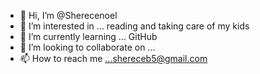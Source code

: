 - 👋 Hi, I’m @Sherecenoel
- 👀 I’m interested in ... reading and taking care of my kids
- 🌱 I’m currently learning ... GitHub
- 💞️ I’m looking to collaborate on ...
- 📫 How to reach me ...shereceb5@gmail.com

<!---
Sherecenoel/Sherecenoel is a ✨ special ✨ repository because its `README.md` (this file) appears on your GitHub profile.
You can click the Preview link to take a look at your changes.
--->


